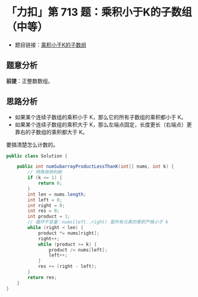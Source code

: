 # 「力扣」第 713 题：乘积小于K的子数组（中等）

+ 题目链接：[乘积小于K的子数组](https://leetcode-cn.com/problems/subarray-product-less-than-k/)

## 题意分析

**前提**：正整数数组。

## 思路分析

- 如果某个连续子数组的乘积小于 K，那么它的所有子数组的乘积都小于 K。
- 如果某个连续子数组的乘积大于 K，那么左端点固定，长度更长（右端点）更靠右的子数组的乘积都大于 K。

要搞清楚怎么计数的。

```java
public class Solution {

    public int numSubarrayProductLessThanK(int[] nums, int k) {
        // 特殊用例判断
        if (k <= 1) {
            return 0;
        }
        int len = nums.length;
        int left = 0;
        int right = 0;
        int res = 0;
        int product = 1;
        // 循环不变量：nums[left..right) 里所有元素的乘积严格小于 k
        while (right < len) {
            product *= nums[right];
            right++;
            while (product >= k) {
                product /= nums[left];
                left++;
            }
            res += (right - left);
        }
        return res;
    }
}
```

